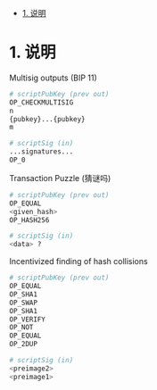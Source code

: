 

<!-- TOC -->

- [1. 说明](#1-说明)

<!-- /TOC -->

<a id="markdown-1-说明" name="1-说明"></a>
# 1. 说明



Multisig outputs (BIP 11)

```bash
# scriptPubKey (prev out)
OP_CHECKMULTISIG
n
{pubkey}...{pubkey}
m

# scriptSig (in)
...signatures...
OP_0
```

Transaction Puzzle (猜谜吗)

```bash
# scriptPubKey (prev out)
OP_EQUAL
<given_hash>
OP_HASH256

# scriptSig (in)
<data> ?
```


Incentivized finding of hash collisions

```bash
# scriptPubKey (prev out)
OP_EQUAL
OP_SHA1
OP_SWAP
OP_SHA1
OP_VERIFY
OP_NOT
OP_EQUAL
OP_2DUP

# scriptSig (in)
<preimage2>
<preimage1>
```

